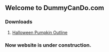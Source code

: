 
## Welcome to DummyCanDo.com

### Downloads
1. [Halloween Pumpkin Outline](https://dummycando.com/pumpkin.pdf)

### Now website is under construction.
